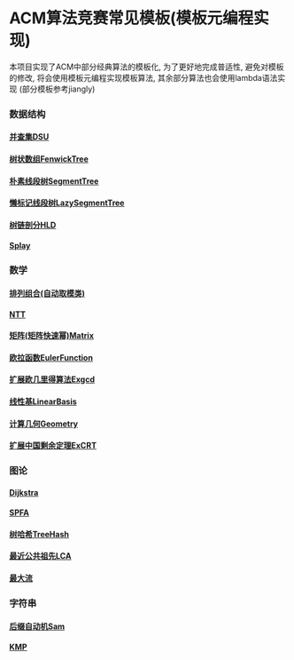 # ACM算法竞赛常见模板(模板元编程实现)

本项目实现了ACM中部分经典算法的模板化, 为了更好地完成普适性, 避免对模板的修改,
将会使用模板元编程实现模板算法, 其余部分算法也会使用lambda语法实现
(部分模板参考jiangly)
### 数据结构

#### [并查集DSU](https://github.com/zfan2356/ICPC/blob/94943f0dd09bc3be8b072e3cf9518ebd6f4f1fc8/model/DSU.md)
#### [树状数组FenwickTree](https://github.com/zfan2356/ICPC/blob/94943f0dd09bc3be8b072e3cf9518ebd6f4f1fc8/model/Fenwick.md)
#### [朴素线段树SegmentTree](https://github.com/zfan2356/ICPC/blob/94943f0dd09bc3be8b072e3cf9518ebd6f4f1fc8/model/SegmentTree.md)
#### [懒标记线段树LazySegmentTree](https://github.com/zfan2356/ICPC/blob/94943f0dd09bc3be8b072e3cf9518ebd6f4f1fc8/model/LazySegmentTree.md)
#### [树链剖分HLD](https://github.com/zfan2356/ICPC/blob/94943f0dd09bc3be8b072e3cf9518ebd6f4f1fc8/model/HLD.md)
#### [Splay](https://github.com/zfan2356/ICPC/blob/2a9eca781d63a7ea7425a5bb2cdef418b24cb270/model/Splay.md)

### 数学

#### [排列组合(自动取模类)](https://github.com/zfan2356/ICPC/blob/6e4526c1730bcd9311309ffe0df4ceff24316afa/model/Combination.md)
#### [NTT](https://github.com/zfan2356/ICPC/blob/94943f0dd09bc3be8b072e3cf9518ebd6f4f1fc8/model/NTT.md)
#### [矩阵(矩阵快速幂)Matrix](https://github.com/zfan2356/ICPC/blob/94943f0dd09bc3be8b072e3cf9518ebd6f4f1fc8/model/Matrix.md)
#### [欧拉函数EulerFunction](https://github.com/zfan2356/ICPC/blob/94943f0dd09bc3be8b072e3cf9518ebd6f4f1fc8/model/EulerFunction.md)
#### [扩展欧几里得算法Exgcd](https://github.com/zfan2356/ICPC/blob/94943f0dd09bc3be8b072e3cf9518ebd6f4f1fc8/model/Exgcd.md)
#### [线性基LinearBasis](https://github.com/zfan2356/ICPC/blob/94943f0dd09bc3be8b072e3cf9518ebd6f4f1fc8/model/LinearBasis.md)
#### [计算几何Geometry](https://github.com/zfan2356/ICPC/blob/94943f0dd09bc3be8b072e3cf9518ebd6f4f1fc8/model/Geometry.md)
#### [扩展中国剩余定理ExCRT](https://github.com/zfan2356/ICPC/blob/d8e594c9a07ca09d72f3734ca9aac5857d97f0f0/model/ExCRT.md)

### 图论

#### [Dijkstra](https://github.com/zfan2356/ICPC/blob/94943f0dd09bc3be8b072e3cf9518ebd6f4f1fc8/model/Dijkstra.md)
#### [SPFA](https://github.com/zfan2356/ICPC/blob/94943f0dd09bc3be8b072e3cf9518ebd6f4f1fc8/model/SPFA.md)
#### [树哈希TreeHash](https://github.com/zfan2356/ICPC/blob/94943f0dd09bc3be8b072e3cf9518ebd6f4f1fc8/model/TreeHash.md)
#### [最近公共祖先LCA](https://github.com/zfan2356/ICPC/blob/94943f0dd09bc3be8b072e3cf9518ebd6f4f1fc8/model/Lca.md)
#### [最大流](https://github.com/zfan2356/ICPC/blob/bb454e8b415e99700810dc8f481125a38ead1387/model/MaxFlow.md)

### 字符串

#### [后缀自动机Sam](https://github.com/zfan2356/ICPC/blob/94943f0dd09bc3be8b072e3cf9518ebd6f4f1fc8/model/Sam.md)
#### [KMP](https://github.com/zfan2356/ICPC/blob/94943f0dd09bc3be8b072e3cf9518ebd6f4f1fc8/model/KMP.md)

